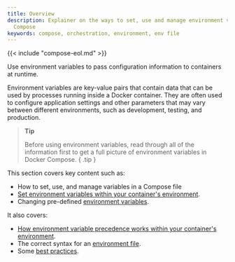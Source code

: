 ```yaml
---
title: Overview
description: Explainer on the ways to set, use and manage environment variables in
  Compose
keywords: compose, orchestration, environment, env file
---
```


{{< include "compose-eol.md" >}}

Use environment variables to pass configuration information to containers at runtime. 

Environment variables are key-value pairs that contain data that can be used by processes running inside a Docker container. They are often used to configure application settings and other parameters that may vary between different environments, such as development, testing, and production.  

> **Tip**
>
> Before using environment variables, read through all of the information first to get a full picture of environment variables in Docker Compose.
{ .tip }

This section covers key content such as:
- How to set, use, and manage variables in a Compose file
- [Set environment variables within your container's environment](set-environment-variables.md).
- Changing pre-defined [environment variables](envvars.md).

It also covers: 
- [How environment variable precedence works within your container's environment](envvars-precedence.md).
- The correct syntax for an [environment file](env-file.md).
- Some [best practices](best-practices.md).


